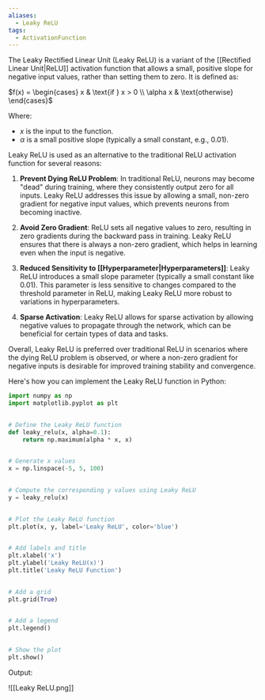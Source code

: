 ```yaml
---
aliases:
  - Leaky ReLU
tags:
  - ActivationFunction
---
```

The Leaky Rectified Linear Unit (Leaky ReLU) is a variant of the [[Rectified Linear Unit|ReLU]] activation function that allows a small, positive slope for negative input values, rather than setting them to zero. It is defined as:

$f(x) = \begin{cases} x & \text{if } x > 0 \\ \alpha x & \text{otherwise} \end{cases}$

Where:
- $x$ is the input to the function.
- $\alpha$ is a small positive slope (typically a small constant, e.g., 0.01).

Leaky ReLU is used as an alternative to the traditional ReLU activation function for several reasons:

1. **Prevent Dying ReLU Problem**: In traditional ReLU, neurons may become "dead" during training, where they consistently output zero for all inputs. Leaky ReLU addresses this issue by allowing a small, non-zero gradient for negative input values, which prevents neurons from becoming inactive.

2. **Avoid Zero Gradient**: ReLU sets all negative values to zero, resulting in zero gradients during the backward pass in training. Leaky ReLU ensures that there is always a non-zero gradient, which helps in learning even when the input is negative.

3. **Reduced Sensitivity to [[Hyperparameter|Hyperparameters]]**: Leaky ReLU introduces a small slope parameter (typically a small constant like 0.01). This parameter is less sensitive to changes compared to the threshold parameter in ReLU, making Leaky ReLU more robust to variations in hyperparameters.

4. **Sparse Activation**: Leaky ReLU allows for sparse activation by allowing negative values to propagate through the network, which can be beneficial for certain types of data and tasks.

Overall, Leaky ReLU is preferred over traditional ReLU in scenarios where the dying ReLU problem is observed, or where a non-zero gradient for negative inputs is desirable for improved training stability and convergence.

Here's how you can implement the Leaky ReLU function in Python:

```python
import numpy as np
import matplotlib.pyplot as plt
  

# Define the Leaky ReLU function
def leaky_relu(x, alpha=0.1):
    return np.maximum(alpha * x, x)
  

# Generate x values
x = np.linspace(-5, 5, 100)
  

# Compute the corresponding y values using Leaky ReLU
y = leaky_relu(x)
  

# Plot the Leaky ReLU function
plt.plot(x, y, label='Leaky ReLU', color='blue')
  

# Add labels and title
plt.xlabel('x')
plt.ylabel('Leaky ReLU(x)')
plt.title('Leaky ReLU Function')
  

# Add a grid
plt.grid(True)
  

# Add a legend
plt.legend()
  

# Show the plot
plt.show()
```

Output:

![[Leaky ReLU.png]]